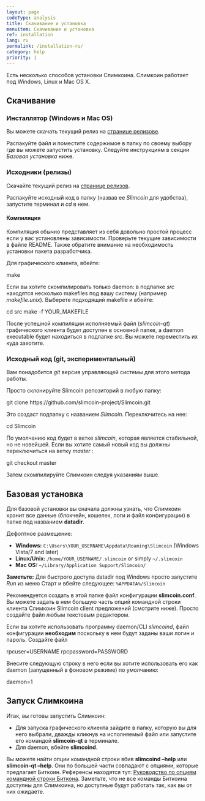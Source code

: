 ```yaml
---
layout: page
codeType: analysis
title: Скачивание и установка
menuitem: Скачивание и установка
ref: installation
lang: ru
permalink: /installation-ru/
category: help
priority: 1
---
```


Есть несколько способов установки Слимкоина. Слимкоин работает под Windows, Linux и Mac OS X.

## Скачивание

### Инсталлятор (Windows и Mac OS)

Вы можете скачать текущий релиз на [странице релизове](https://github.com/slimcoin-project/Slimcoin/releases).

Распакуйте файл и поместите содержимое в папку по своему выбору где вы можете запустить установку. Следуйте инструкциям в секции _Базовая установка_ ниже.

### Исходники (релизы)

Скачайте текущий релиз на [странице релизов](https://github.com/slimcoin-project/Slimcoin/releases).

Распакуйте исходный код в папку (назвав ее _Slimcoin_ для удобства), запустите терминал и _cd_ в нем.

#### Компиляция

Компиляция обычно представляет из себя довольно простой процесс если у вас установлены зависимости. Проверьте текущие зависимости в файле README. Также обратите внимание на необходимость установки пакета разработчика.

Для графического клиента, вбейте:

<div class="highlighter-rouge">
make
</div>

Если вы хотите скомпилировать только daemon: в подпапке _src_ находятся несколько makefiles под вашу систему (например _makefile.unix_). Выберете подходящий makefile и вбейте:

<div class="highlighter-rouge">
cd src make -f YOUR_MAKEFILE
</div>

После успешной компиляции исполняемый файл (_slimcoin-qt_) графического клиента будет доступен в основной папке, а daemon executable будет находиться в подпапке _src_. Вы можете переместить их куда захотите.

### Исходный код (git, экспериментальный)

Вам понадобится _git_ версия управляющей системы для этого метода работы.

Просто склонируйте Slimcoin репозиторий в любую папку:

<div class="highlighter-rouge">
git clone https://github.com/slimcoin-project/Slimcoin.git
</div>

Это создаст подпапку с названием _Slimcoin_. Переключитесь на нее:

<div class="highlighter-rouge">
cd Slimcoin
</div>

По умолчанию код будет в ветке _slimcoin_, которая является стабильной, но не новейшей. Если вы хотите самый новый код вы должны переключиться на ветку _master_ :

<div class="highlighter-rouge">
git checkout master
</div>

Затем скомпилируйте Слимкоин следуя указаниям выше.

## Базовая установка

Для базовой установки вы сначала должны узнать, что Слимкоин хранит все данные (блокчейн, кошелек, логи и файл конфигурации) в папке под названием **datadir**.

Дефолтное размещение:

*   **Windows:** `C:\Users\YOUR_USERNAME\Appdata\Roaming\Slimcoin` (Windows Vista/7 and later)
*   **Linux/Unix:** `/home/YOUR_USERNAME/.slimcoin` or simply `~/.slimcoin`
*   **Mac OS:** `~/Library/Application Support/Slimcoin/`

**Заметьте:** Для быстрого доступа datadir под Windows просто запустите _Run_ из меню Старт и вбейте следующее: `%APPDATA%/Slimcoin`

Рекомендуется создать в этой папке файл конфигурации **slimcoin.conf**. Вы можете задать в нем большую часть опций командной строки клиента Слимкоин Slimcoin client предложений (смотрите ниже). Просто создайте файл любым текстовым редактором.

Если вы хотите использовать программу daemon/CLI _slimcoind_, файл конфигурации **необходим** поскольку в нем будут заданы ваши логин и пароль. Создайте файл

<div class="highlighter-rouge">
rpcuser=USERNAME
rpcpassword=PASSWORD
</div>

Внесите следующую строку в него если вы хотите использовать его как daemon (запущенный в фоновом режиме) по умолчанию:

<div class="highlighter-rouge">
daemon=1
</div>

## Запуск Слимкоина

Итак, вы готовы запустить Слимкоин:

*   Для запуска графического клиента зайдите в папку, которую вы для него выбрали, дважды кликнув на исполняемый файл или запустите его командой **slimcoin-qt** в терминале.
*   Для daemon, вбейте **slimcoind**.

Вы можете найти опции командной строки вбив **slimcoind –help** или **slimcoin-qt –help**. Они по большей части совпадают с опциями, которые предлагает Биткоин. Референсы находятся тут: [Руководство по опциям командной строки Биткона](https://en.bitcoin.it/wiki/Running_Bitcoin). Заметьте, что не все команды Биткоина доступны для Слимкоина, но доступные будут работать так, как вы от них ожидаете.
